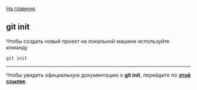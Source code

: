 [На главную](../readme.md)

## git init

Чтобы создать новый проект на локальной машине используйте команду

```bash
git init
```

---

Чтобы увидеть официальную документацию о **git init**, перейдите по **[этой ссылке](https://git-scm.com/docs/git-init)**.